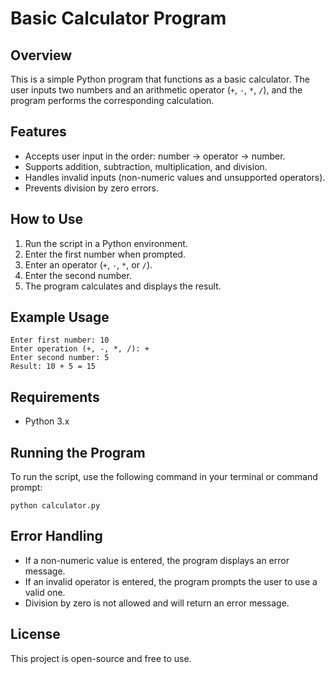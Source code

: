# Basic Calculator Program

## Overview
This is a simple Python program that functions as a basic calculator. The user inputs two numbers and an arithmetic operator (`+`, `-`, `*`, `/`), and the program performs the corresponding calculation.

## Features
- Accepts user input in the order: number → operator → number.
- Supports addition, subtraction, multiplication, and division.
- Handles invalid inputs (non-numeric values and unsupported operators).
- Prevents division by zero errors.

## How to Use
1. Run the script in a Python environment.
2. Enter the first number when prompted.
3. Enter an operator (`+`, `-`, `*`, or `/`).
4. Enter the second number.
5. The program calculates and displays the result.

## Example Usage
```
Enter first number: 10
Enter operation (+, -, *, /): +
Enter second number: 5
Result: 10 + 5 = 15
```

## Requirements
- Python 3.x

## Running the Program
To run the script, use the following command in your terminal or command prompt:
```
python calculator.py
```

## Error Handling
- If a non-numeric value is entered, the program displays an error message.
- If an invalid operator is entered, the program prompts the user to use a valid one.
- Division by zero is not allowed and will return an error message.

## License
This project is open-source and free to use.

